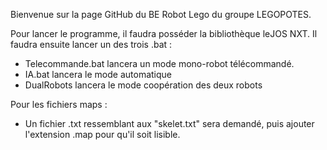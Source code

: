 Bienvenue sur la page GitHub du BE Robot Lego du groupe LEGOPOTES.

Pour lancer le programme, il faudra posséder la bibliothèque leJOS NXT.
Il faudra ensuite lancer un des trois .bat :
  - Telecommande.bat lancera un mode mono-robot télécommandé.
  - IA.bat lancera le mode automatique
  - DualRobots lancera le mode coopération des deux robots

Pour les fichiers maps :  
  - Un fichier .txt ressemblant aux "skelet.txt" sera demandé, puis ajouter l'extension .map pour qu'il soit lisible.
